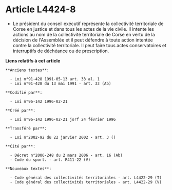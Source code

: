 # Article L4424-8

- Le président du conseil exécutif représente la collectivité territoriale de Corse en justice et dans tous les actes de la
vie civile. Il intente les actions au nom de la collectivité territoriale de Corse en vertu de la décision de l'Assemblée et
il peut défendre à toute action intentée contre la collectivité territoriale. Il peut faire tous actes conservatoires et
interruptifs de déchéance ou de prescription.

**Liens relatifs à cet article**

	**Anciens textes**:

	  - Loi n°91-428 1991-05-13 art. 33 al. 1
	  - Loi n°91-428 du 13 mai 1991 - art. 33 (Ab)

	**Codifié par**:

	  - Loi n°96-142 1996-02-21

	**Créé par**:

	  - Loi n°96-142 1996-02-21 jorf 24 février 1996

	**Transféré par**:

	  - Loi n°2002-92 du 22 janvier 2002 - art. 3 ()

	**Cité par**:

	  - Décret n°2006-248 du 2 mars 2006 - art. 16 (Ab)
	  - Code du sport. - art. R411-22 (V)

	**Nouveaux textes**:

	  - Code général des collectivités territoriales - art. L4422-29 (T)
	  - Code général des collectivités territoriales - art. L4422-29 (V)
